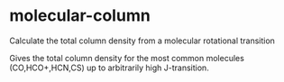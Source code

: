 # molecular-column
Calculate the total column density from a molecular rotational transition

Gives the total column density for the most common molecules (CO,HCO+,HCN,CS) up to arbitrarily high J-transition.
